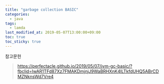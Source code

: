 ```yaml
---
title: "garbage collection BASIC"
categories:
  - java
tags:
  - lamda
last_modified_at: 2019-05-07T13:00:00+09:00
toc: true
toc_sticky: true
---
```




참고문헌
> https://perfectacle.github.io/2019/05/07/jvm-gc-basic/?fbclid=IwAR1TFd87Xz7FMAKDmjnjJ9WaBRHXnK4lLTkfdUHQ5ABrCDMZNknsWd7Vre4
